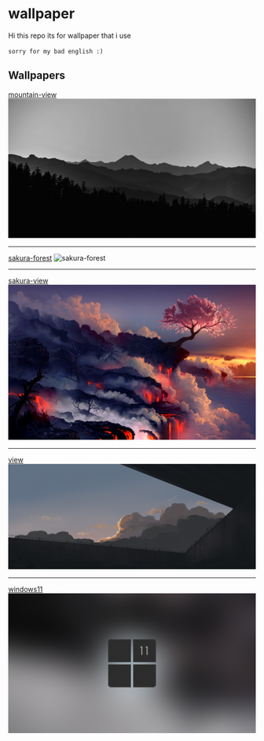 # wallpaper
Hi this repo its for wallpaper that i use

`sorry for my bad english :)`

## Wallpapers

[mountain-view](mountain-view.png)
![mountain-view](mountain-view.png)

---

[sakura-forest](sakura-forest.png)
![sakura-forest](sakura-forest.png)

---

[sakura-view](sakura-view.jpg)
![sakura-view](sakura-view.jpg)

---

[view](view.jpg)
![view](view.jpg)

---

[windows11](windows11.png)
![windows11](windows11.png)
